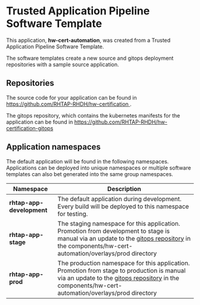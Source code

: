 # Trusted Application Pipeline Software Template

This application, **hw-cert-automation**, was created from a Trusted Application Pipeline Software Template.

The software templates create a new source and gitops deployment repositories with a sample source application. 

## Repositories

The source code for your application can be found in [https://github.com/RHTAP-RHDH/hw-certification ](https://github.com/RHTAP-RHDH/hw-certification ).
 
The gitops repository, which contains the kubernetes manifests for the application can be found in 
[https://github.com/RHTAP-RHDH/hw-certification-gitops ](https://github.com/RHTAP-RHDH/hw-certification-gitops ) 

## Application namespaces 

The default application will be found in the following namespaces. Applications can be deployed into unique namespaces or multiple software templates can also bet generated into the same group namespaces.  

|  Namespace   |  Description   |  
| -------- | -------- |   
| **rhtap-app-development** | The default application during development. Every build will be deployed to this namespace for testing. | 
| **rhtap-app-stage** | The staging namespace for this application. Promotion from development to stage is manual via an update to the [gitops repository](https://github.com/RHTAP-RHDH/hw-certification-gitops ) in the components/hw-cert-automation/overlays/prod directory |  
| **rhtap-app-prod** | The production namespace for this application. Promotion from stage to production is manual via an update to the [gitops repository](https://github.com/RHTAP-RHDH/hw-certification-gitops ) in the components/hw-cert-automation/overlays/prod directory | 